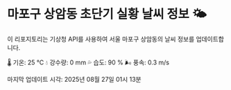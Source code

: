 
# 마포구 상암동 초단기 실황 날씨 정보 🌤️

이 리포지토리는 기상청 API를 사용하여 서울 마포구 상암동의 날씨 정보를 업데이트합니다. 

🌡️ 기온: 25 ℃
💧 강수량: 0 mm
💦 습도: 90 %
🌬️ 풍속: 0.3 m/s

마지막 업데이트 시각: 2025년 08월 27일 01시 13분    
